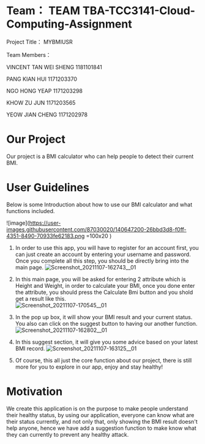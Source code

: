# Team： TEAM TBA-TCC3141-Cloud-Computing-Assignment

Project Title： MYBMIUSR

Team Members：

VINCENT TAN WEI SHENG 1181101841

PANG KIAN HUI 1171203370

NGO HONG YEAP 1171203298

KHOW ZU JUN 1171203565

YEOW JIAN CHENG 1171202978

# Our Project
Our project is a BMI calculator who can help people to detect their current BMI. 


# User Guidelines
Below is some Introduction about how to use our BMI calculator and what functions included. 

![image](https://user-images.githubusercontent.com/87030020/140647200-26bbd3d8-f0ff-4351-8490-70933fe62183.png =100x20 )

1. In order to use this app, you will have to register for an account first, you can just create an account by entering your username and password. Once you complete all this step, you should be directly bring into the main page. 
![Screenshot_20211107-162743__01](https://user-images.githubusercontent.com/87030020/140647047-51827f3e-2702-4b9b-b21e-7364f1b5e4e8.jpg)

2. In this main page, you will be asked for entering 2 attribute which is Height and Weight, in order to calculate your BMI, once you done enter the attribute, you should press the Calculate Bmi button and you shold get a result like this.  
![Screenshot_20211107-170545__01](https://user-images.githubusercontent.com/87030020/140647102-2a8fef4b-eed6-43cd-8701-b9618923db46.jpg)

3. In the pop up box, it will show your BMI result and your current status. You also can click on the suggest button to having our another function. 
![Screenshot_20211107-162802__01](https://user-images.githubusercontent.com/87030020/140647227-97d42af2-b7e1-4d0f-b9fa-a80bf4f12c16.jpg)

4. In this suggest section, it will give you some advice based on your latest BMI record. 
![Screenshot_20211107-163125__01](https://user-images.githubusercontent.com/87030020/140647128-e1e1e0d7-cc8a-41a3-8505-619b550d9ddc.jpg)

5. Of course, this all just the core function about our project, there is still more for you to explore in our app, enjoy and stay healthy! 

# Motivation
We create this application is on the purpose to make people understand their healthy status, by using our application, everyone can know what are their status currently, and not only that, only showing the BMI result doesn't help anyone, hence we have add a suggestion function to make know what they can currently to prevent any healthy attack. 
